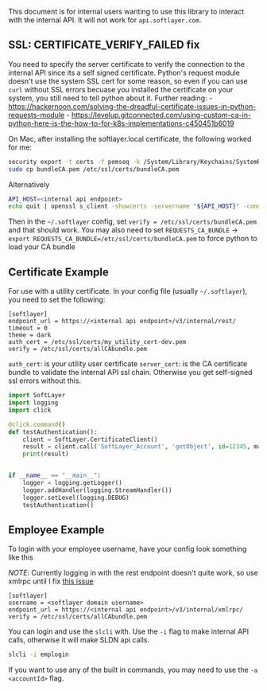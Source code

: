 This document is for internal users wanting to use this library to interact with the internal API. It will not work for `api.softlayer.com`.

## SSL: CERTIFICATE_VERIFY_FAILED fix
You need to specify the server certificate to verify the connection to the internal API since its a self signed certificate. Python's request module doesn't use the system SSL cert for some reason, so even if you can use `curl` without SSL errors becuase you installed the certificate on your system, you still need to tell python about it. Further reading: 
	- https://hackernoon.com/solving-the-dreadful-certificate-issues-in-python-requests-module
	- https://levelup.gitconnected.com/using-custom-ca-in-python-here-is-the-how-to-for-k8s-implementations-c450451b6019

On Mac, after installing the softlayer.local certificate, the following worked for me:

```bash
security export -t certs -f pemseq -k /System/Library/Keychains/SystemRootCertificates.keychain -o bundleCA.pem
sudo cp bundleCA.pem /etc/ssl/certs/bundleCA.pem
```
Alternatively
```bash
API_HOST=<internal api endpoint>
echo quit | openssl s_client -showcerts -servername "${API_HOST}" -connect "${API_HOST}":443 > cacert.pem
```

Then in the `~/.softlayer` config, set `verify = /etc/ssl/certs/bundleCA.pem` and that should work.
You may also need to set `REQUESTS_CA_BUNDLE` -> `export REQUESTS_CA_BUNDLE=/etc/ssl/certs/bundleCA.pem` to force python to load your CA bundle

## Certificate Example

For use with a utility certificate. In your config file (usually `~/.softlayer`), you need to set the following:

```
[softlayer]
endpoint_url = https://<internal api endpoint>/v3/internal/rest/
timeout = 0
theme = dark
auth_cert = /etc/ssl/certs/my_utility_cert-dev.pem
verify = /etc/ssl/certs/allCAbundle.pem
```

`auth_cert`: is your utility user certificate
`server_cert`: is the CA certificate bundle to validate the internal API ssl chain. Otherwise you get self-signed ssl errors without this.


```python
import SoftLayer
import logging
import click

@click.command()
def testAuthentication():
	client = SoftLayer.CertificateClient()
	result = client.call('SoftLayer_Account', 'getObject', id=12345, mask="mask[id,companyName]")
	print(result)


if __name__ == "__main__":
	logger = logging.getLogger()
	logger.addHandler(logging.StreamHandler())
	logger.setLevel(logging.DEBUG)
	testAuthentication()
```

## Employee Example

To login with your employee username, have your config look something like this

*NOTE*: Currently logging in with the rest endpoint doesn't quite work, so use xmlrpc until I fix [this issue](https://github.ibm.com/SoftLayer/internal-softlayer-cli/issues/10)

```
[softlayer]
username = <softlayer domain username>
endpoint_url = https://<internal api endpoint>/v3/internal/xmlrpc/
verify = /etc/ssl/certs/allCAbundle.pem
```

You can login and use the `slcli` with. Use the `-i` flag to make internal API calls, otherwise it will make SLDN api calls.

```bash
slcli -i emplogin
```

If you want to use any of the built in commands, you may need to use the `-a <accountId>` flag.
